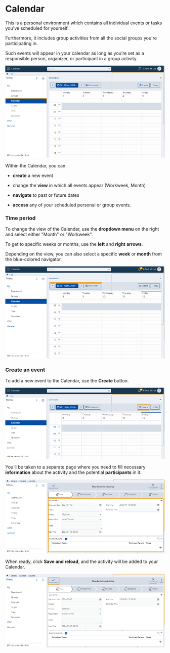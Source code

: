 # Calendar

This is a personal environment which contains all individual events or tasks you've scheduled for yourself. 

Furthermore, it includes group activities from all the social groups you're participating in. 

Such events will appear in your calendar as long as you’re set as a responsible person, organizer, or participant in a group activity.

![Express](pictures/Calendar_view.png)

Within the Calendar, you can:

* **create** a new event
  
* change the **view** in which all events appear (Workweek, Month)

* **navigate** to past or future dates

* **access** any of your scheduled personal or group events.

### Time period

To change the view of the Calendar, use the **dropdown menu** on the right and select either "Month" or "Workweek". 

To get to specific weeks or months, use the **left** and **right** **arrows**.

Depending on the view, you can also select a specific **week** or **month** from the blue-colored navigator.

![Express](pictures/Calendar_time_period.png)

### Create an event

To add a new event to the Calendar, use the **Create** button.

![Express](pictures/Calendar_create.png)

You’ll be taken to a separate page where you need to fill necessary **information** about the activity and the potential **participants** in it.

![Express](pictures/Calendar_create_view.png)

When ready, click **Save and reload**, and the activity will be added to your Calendar. 

![Express](pictures/Calendar_Create_save.png)

